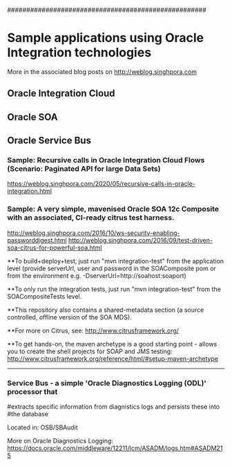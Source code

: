 ####################################################
# Sample applications using  Oracle Integration technologies
More in the associated blog posts on http://weblog.singhpora.com
## Oracle Integration Cloud
## Oracle SOA
## Oracle Service Bus 

### Sample: Recursive calls in Oracle Integration Cloud Flows (Scenario: Paginated API for large Data Sets)
https://weblog.singhpora.com/2020/05/recursive-calls-in-oracle-integration.html


### Sample: A very simple, mavenised Oracle SOA 12c Composite with an associated, CI-ready citrus test harness.
http://weblog.singhpora.com/2016/10/ws-security-enabling-passworddigest.html
http://weblog.singhpora.com/2016/09/test-driven-soa-citrus-for-powerful-soa.html

**To build+deploy+test, just run "mvn integration-test" from the application level
(provide serverUrl, user and password in the 
SOAComposite pom or from the environment e.g. -DserverUrl=http://soahost:soaport)

**To only run the integration tests, just run "mvn integration-test" from the SOACompositeTests level. 

**This repository also contains a shared-metadata section (a source controlled, offline version 
of the SOA MDS). 

**For more on Citrus, see:
http://www.citrusframework.org/

**To get hands-on, the maven archetype is a good starting point - allows you to create the shell
projects for SOAP and JMS testing:
http://www.citrusframework.org/reference/html/#setup-maven-archetype

--------------------
### Service Bus - a simple 'Oracle Diagnostics Logging (ODL)' processor that
#extracts specific information from diagnistics logs and persists these into 
#the database 

Located in: OSB/SBAudit

More on Oracle Diagnostics Logging:
https://docs.oracle.com/middleware/12211/lcm/ASADM/logs.htm#ASADM215
